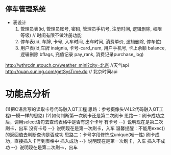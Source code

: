 ## 停车管理系统

- 表设计
  1. 管理员表(id, 管理员账号, 密码, 管理员手机号, 注册时间, 逻辑删除, 权限等级) // 时间有限不做注册功能
  2. 停车表(id, 车牌, 卡号, 入车时间, 出车时间, 消费单价, 逻辑删除, 停车位)
  3. 用户表(id,车牌 insignia, 卡号-card_num, 用户手机号, 卡上余额 balance,逻辑删除 bflags, 充值记录 pay_rank, 消费记录purchase_log)



http://wthrcdn.etouch.cn/weather_mini?city=北京 //天气api
http://quan.suning.com/getSysTime.do  // 北京时间api

功能点分析
=======================
   (1)把C语言写的读取卡号代码融入QT工程
         思路：参考摄像头V4L2代码融入QT工程(一模一样的思路)
   (2)如何判断第一次刷卡还是第二次刷卡
         思路一：刷卡成功之后，调用select语句去查询表格中是否有这个卡号
                有卡号 --》说明现在是第二次刷卡，出车
                没有卡号 --》说明现在是第一次刷卡，入车
                温馨提醒：不能用exec()的返回值去判断查询是否成功
         思路二：卡号字段修饰成unique(唯一性)
                 刷卡成功，直接插入卡号到表格中
                 插入成功 --》说明现在是第一次刷卡，入车
                 插入不成功 --》说明现在是第二次刷卡，出车


